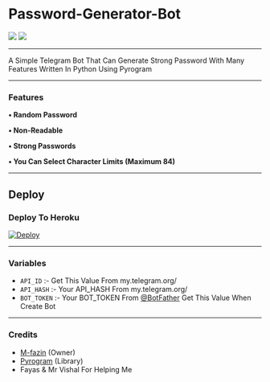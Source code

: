 # Password-Generator-Bot

<a href="https://telegram.dog/EKBOTZ_UPDATE"><img src="https://img.shields.io/badge/Telegram-Channel-blue.svg?logo=telegram"></a>
<a href="https://telegram.dog/ekbotz_support"><img src="https://img.shields.io/badge/Telegram-Group-blue.svg?logo=telegram"></a>


---

A Simple Telegram Bot That Can Generate Strong Password With Many Features Written In Python Using Pyrogram

---
### Features
<b>• Random Password

• Non-Readable

• Strong Passwords

• You Can Select Character Limits (Maximum 84)</b>



---

## Deploy
### Deploy To Heroku
[![Deploy](https://www.herokucdn.com/deploy/button.svg)](https://heroku.com/deploy?template=https://github.com/M-fazin/Password-Generator-Bot)


---


### Variables
- `API_ID` :- Get This Value From my.telegram.org/
- `API_HASH` :- Your API_HASH From my.telegram.org/
- `BOT_TOKEN` :- Your BOT_TOKEN From [@BotFather](https://telegram.me/BotFather) Get This Value When Create Bot

---

### Credits
- [M-fazin](https://github.com/M-fazin) (Owner)
- [Pyrogram](https://pyrogram.org) (Library)
- Fayas & Mr Vishal For Helping Me

